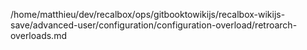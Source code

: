 /home/matthieu/dev/recalbox/ops/gitbooktowikijs/recalbox-wikijs-save/advanced-user/configuration/configuration-overload/retroarch-overloads.md